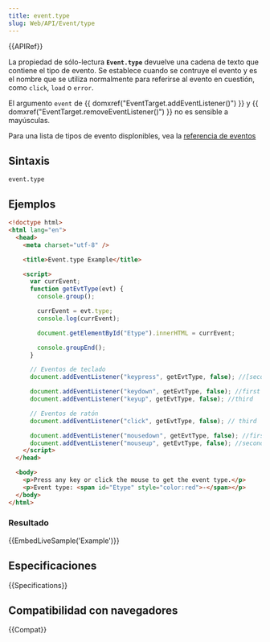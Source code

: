 ```yaml
---
title: event.type
slug: Web/API/Event/type
---
```


{{APIRef}}

La propiedad de sólo-lectura **`Event.type`** devuelve una cadena de texto que contiene el tipo de evento. Se establece cuando se contruye el evento y es el nombre que se utiliza normalmente para referirse al evento en cuestión, como `click`, `load` o `error`.

El argumento `event` de {{ domxref("EventTarget.addEventListener()") }} y {{ domxref("EventTarget.removeEventListener()") }} no es sensible a mayúsculas.

Para una lista de tipos de evento displonibles, vea la [referencia de eventos](/es/docs/Web/API/Document_Object_Model/Events)

## Sintaxis

```
event.type
```

## Ejemplos

```html
<!doctype html>
<html lang="en">
  <head>
    <meta charset="utf-8" />

    <title>Event.type Example</title>

    <script>
      var currEvent;
      function getEvtType(evt) {
        console.group();

        currEvent = evt.type;
        console.log(currEvent);

        document.getElementById("Etype").innerHTML = currEvent;

        console.groupEnd();
      }

      // Eventos de teclado
      document.addEventListener("keypress", getEvtType, false); //[second]

      document.addEventListener("keydown", getEvtType, false); //first
      document.addEventListener("keyup", getEvtType, false); //third

      // Eventos de ratón
      document.addEventListener("click", getEvtType, false); // third

      document.addEventListener("mousedown", getEvtType, false); //first
      document.addEventListener("mouseup", getEvtType, false); //second
    </script>
  </head>

  <body>
    <p>Press any key or click the mouse to get the event type.</p>
    <p>Event type: <span id="Etype" style="color:red">-</span></p>
  </body>
</html>
```

### Resultado

{{EmbedLiveSample('Example')}}

## Especificaciones

{{Specifications}}

## Compatibilidad con navegadores

{{Compat}}
